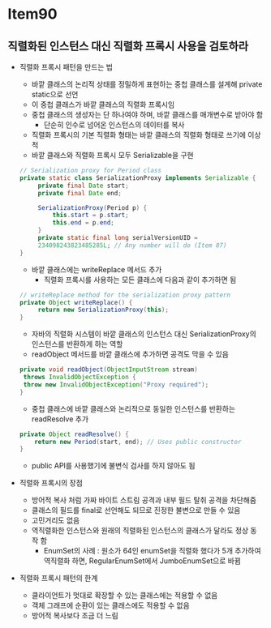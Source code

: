 # Item90

## 직렬화된 인스턴스 대신 직렬화 프록시 사용을 검토하라

- 직렬화 프록시 패턴을 만드는 법
    - 바깥 클래스의 논리적 상태를 정밀하게 표현하는 중첩 클래스를 설계해 private static으로 선언
    - 이 중첩 클래스가 바깥 클래스의 직렬화 프록시임
    - 중첩 클래스의 생성자는 단 하나여야 하며, 바깥 클래스를 매개변수로 받아야 함
        - 단순히 인수로 넘어온 인스턴스의 데이터를 복사
    - 직렬화 프록시의 기본 직렬화 형태는 바깥 클래스의 직렬화 형태로 쓰기에 이상적
    - 바깥 클래스와 직렬화 프록시 모두 Serializable을 구현
    
    ```java
    // Serialization proxy for Period class
    private static class SerializationProxy implements Serializable {
    	 private final Date start;
    	 private final Date end;
    
    	 SerializationProxy(Period p) {
    		 this.start = p.start;
    		 this.end = p.end;
    	 }
    	 private static final long serialVersionUID =
    	 234098243823485285L; // Any number will do (Item 87)
    }
    ```
    
    - 바깥 클래스에는 writeReplace 메서드 추가
        - 직렬화 프록시를 사용하는 모든 클래스에 다음과 같이 추가하면 됨
    
    ```java
    // writeReplace method for the serialization proxy pattern
    private Object writeReplace() {
    	 return new SerializationProxy(this);
    }
    ```
    
    - 자바의 직렬화 시스템이 바깥 클래스의 인스턴스 대신 SerializationProxy의 인스턴스를 반환하게 하는 역할
    - readObject 메서드를 바깥 클래스에 추가하면 공격도 막을 수 있음
    
    ```java
    private void readObject(ObjectInputStream stream)
     throws InvalidObjectException {
     throw new InvalidObjectException("Proxy required");
    }
    ```
    
    - 중첩 클래스에 바깥 클래스와 논리적으로 동일한 인스턴스를 반환하는 readResolve 추가
    
    ```java
    private Object readResolve() {
    	return new Period(start, end); // Uses public constructor
    }
    ```
    
    - public API를 사용했기에 불변식 검사를 하지 않아도 됨

- 직렬화 프록시의 장점
    - 방어적 복사 처럼 가짜 바이트 스트림 공격과 내부 필드 탈취 공격을 차단해줌
    - 클래스의 필드를 final로 선언해도 되므로 진정한 불변으로 만들 수 있음
    - 고민거리도 없음
    - 역직렬화한 인스턴스와 원래의 직렬화된 인스턴스의 클래스가 달라도 정상 동작 함
        - EnumSet의 사례 : 원소가 64인 enumSet을 직렬화 했다가 5개 추가하여 역직렬화 하면, RegularEnumSet에서 JumboEnumSet으로 바뀜
        
- 직렬화 프록시 패턴의 한계
    - 클라이언트가 멋대로 확장할 수 있는 클래스에는 적용할 수 없음
    - 객체 그래프에 순환이 있는 클래스에도 적용할 수 없음
    - 방어적 복사보다 조금 더 느림